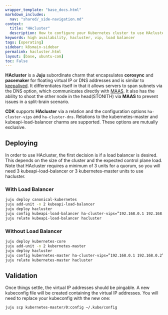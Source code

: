 ```yaml
---
wrapper_template: "base_docs.html"
markdown_includes:
  nav: "shared/_side-navigation.md"
context:
  title: "HAcluster"
  description: How to configure your Kubernetes cluster to use HAcluster.
keywords: high availability, hacluster, vip, load balancer
tags: [operating]
sidebar: k8smain-sidebar
permalink: hacluster.html
layout: [base, ubuntu-com]
toc: False
---
```


**HAcluster** is a **Juju** subordinate charm that encapsulates **corosync** and
**pacemaker** for floating virtual IP or DNS addresses and is similar to
[keepalived][keepalived]. It differentiates itself in that it allows servers to span subnets
via the DNS option, which communicates directly with [MAAS][maas]. It also has the
ability to shoot the other node in the head(STONITH) via **MAAS** to prevent issues in
a split-brain scenario.

**CDK** supports **HAcluster** via a relation and the configuration options
`ha-cluster-vips` and `ha-cluster-dns`. Relations to the kubernetes-master and
kubeapi-load-balancer charms are supported. These options are mutually exclusive.

## Deploying
In order to use HAcluster, the first decision is if a load balancer is desired. This depends
on the size of the cluster and the expected control plane load. Note that HAcluster
requires a minimum of 3 units for a quorum, so you will need 3 kubeapi-load-balancer or 3 kubernetes-master units to use hacluster.

### With Load Balancer

```bash
juju deploy canonical-kubernetes
juju add-unit -n 2 kubeapi-load-balancer
juju deploy hacluster
juju config kubeapi-load-balancer ha-cluster-vips=”192.168.0.1 192.168.0.2”
juju relate kubeapi-load-balancer hacluster
```

### Without Load Balancer

```bash
juju deploy kubernetes-core
juju add-unit -n 2 kubernetes-master
juju deploy hacluster
juju config kubernetes-master ha-cluster-vips=”192.168.0.1 192.168.0.2”
juju relate kubernetes-master hacluster
```

## Validation

Once things settle, the virtual IP addresses should be pingable. A new kubeconfig file will be created containing the virtual IP addresses. You will need to replace your kubeconfig with the new one:

```bash
juju scp kubernetes-master/0:config ~/.kube/config
```

<!-- LINKS -->

[keepalived]: /kubernetes/docs/keepalived
[maas]: https://maas.io
